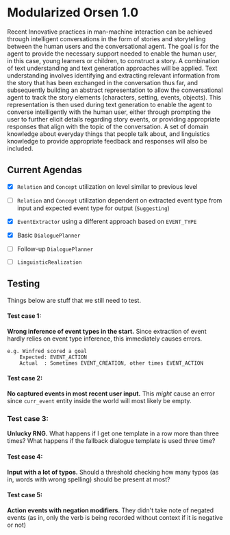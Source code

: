 # Modularized Orsen 1.0

Recent Innovative practices in man-machine interaction can be achieved through intelligent conversations in the form of stories and storytelling between the human users and the conversational agent. The goal is for the agent to provide the necessary support needed to enable the human user, in this case, young learners or children, to construct a story. A combination of text understanding and text generation approaches will be applied. Text understanding involves identifying and extracting relevant information from the story that has been exchanged in the conversation thus far, and subsequently building an abstract representation to allow the conversational agent to track the story elements (characters, setting, events, objects). This representation is then used during text generation to enable the agent to converse intelligently with the human user, either through prompting the user to further elicit details regarding story events, or providing appropriate responses that align with the topic of the conversation. A set of domain knowledge about everyday things that people talk about, and linguistics knowledge to provide appropriate feedback and responses will also be included.

## Current Agendas
- [x] ```Relation``` and ```Concept``` utilization on level similar to previous level 
- [ ] ```Relation``` and ```Concept``` utilization dependent on extracted event type from input and expected event type for output (```Suggesting```)
- [x] ```EventExtractor``` using a different approach based on ```EVENT_TYPE```
- [x] Basic ```DialoguePlanner```
- [ ] Follow-up ```DialoguePlanner```
- [ ] ```LinguisticRealization```



## Testing
Things below are stuff that we still need to test.

#### Test case 1: 
**Wrong inference of event types in the start.** Since extraction of event hardly relies on event type inference, this immediately causes errors.

	e.g. Winfred scored a goal  
	    Expected: EVENT_ACTION
		Actual  : Sometimes EVENT_CREATION, other times EVENT_ACTION

#### Test case 2: 
**No captured events in most recent user input.** This _might_ cause an error since ```curr_event``` entity inside the world will most likely be empty.
	
### Test case 3: 
**Unlucky RNG.** What happens if I get one template in a row more than three times? What happens if the fallback dialogue template is used three time?
	
#### Test case 4:
**Input with a lot of typos.** Should a threshold checking how many typos (as in, words with wrong spelling) should be present at most?
	
#### Test case 5:
**Action events with negation modifiers**. They didn't take note of negated events (as in, only the verb is being recorded without context if it is negative or not)
